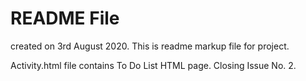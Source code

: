 README File 
===========

created on 3rd August 2020.
This is readme markup file for project.

Activity.html file contains To Do List HTML page.
Closing Issue No. 2.


